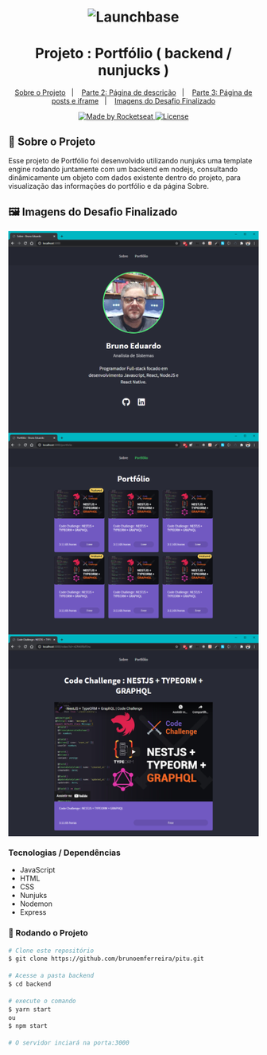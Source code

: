 <h1 align="center">
    <img alt="Launchbase" src="https://storage.googleapis.com/golden-wind/bootcamp-launchbase/logo.png" width="400px" />
</h1>

<h1 align="center">Projeto : Portfólio ( backend / nunjucks )</h1>
<p align="center"></p>

<p align="center">
  <a href="#sobre">Sobre o Projeto</a>&nbsp;&nbsp;&nbsp;|&nbsp;&nbsp;&nbsp;
  <a href="#desafio2">Parte 2: Página de descrição</a>&nbsp;&nbsp;&nbsp;|&nbsp;&nbsp;&nbsp;
  <a href="#desafio3">Parte 3: Página de posts e iframe</a>&nbsp;&nbsp;&nbsp;|&nbsp;&nbsp;&nbsp;
  <a href="#images">Imagens do Desafio Finalizado</a>
</p>

<p align="center">
  <a href="https://rocketseat.com.br">
    <img alt="Made by Rocketseat" src="https://img.shields.io/badge/made%20by-Rocketseat-%23F8952D">
  </a>
  <a href="LICENSE" >
    <img alt="License" src="https://img.shields.io/badge/license-MIT-%23F8952D">
  </a>
</p>

<h2 id="sobre"> 🚀 Sobre o Projeto</h2>

Esse projeto de Portfólio foi desenvolvido utilizando nunjuks uma template engine rodando juntamente com um backend em nodejs, consultando dinâmicamente um objeto com dados existente dentro do projeto, para visualização das informações do portfólio e da página Sobre.

<h2 id="images"> 🖼️ Imagens do Desafio Finalizado</h2>

<div align="center">
 <img align="center" width="600px" alt="Made by Rocketseat" src="./images/sobre.png">
 </ br>
 <img align="center" width="600px" alt="Made by Rocketseat" src="./images/portfolio.png">
  </ br>
 <img align="center" width="600px" alt="Made by Rocketseat" src="./images/video.png">
</div>


### Tecnologias / Dependências
- JavaScript
- HTML
- CSS
- Nunjuks
- Nodemon
- Express


### 🎲 Rodando o Projeto

```bash
# Clone este repositório
$ git clone https://github.com/brunoemferreira/pitu.git

# Acesse a pasta backend
$ cd backend

# execute o comando
$ yarn start
ou
$ npm start

# O servidor inciará na porta:3000
```
